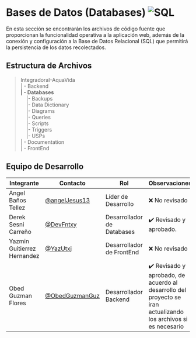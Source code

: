 # Bases de Datos (Databases) ![SQL](https://img.shields.io/badge/SQL-336791)

En esta sección se encontrarán los archivos de código fuente que proporcionan la funcionalidad operativa a la aplicación web, además de la
conexión y configuración a la Base de Datos Relacional (SQL) que permitirá la persistencia de los datos recolectados.

## Estructura de Archivos

>IntegradoraI-AquaVida<br>
>| - Backend<br>
>**| - Databases**<br>
>&nbsp;&nbsp;&nbsp;&nbsp;|- Backups<br>
>&nbsp;&nbsp;&nbsp;&nbsp;|- Data Dictionary<br>
>&nbsp;&nbsp;&nbsp;&nbsp;|- Diagrams<br>
>&nbsp;&nbsp;&nbsp;&nbsp;|- Queries<br>
>&nbsp;&nbsp;&nbsp;&nbsp;|- Scripts<br>
>&nbsp;&nbsp;&nbsp;&nbsp;|- Triggers<br>
>&nbsp;&nbsp;&nbsp;&nbsp;|- USPs<br>
>| - Documentation<br>
>| - FrontEnd

## Equipo de Desarrollo

|Integrante|Contacto|Rol|Observaciones|
|------------|--------|---|---|
|Angel Baños Tellez|[@angelJesus13](https://github.com/angelJesus13)|Líder de Desarrollo|❌ No revisado|
|Derek Sesni Carreño|[@DevFntxy](https://github.com/DevFntxy)|Desarrollador de Databases|✔️ Revisado y aprobado.|
|Yazmin Guitierrez Hernandez|[@YazUtxj](https://github.com/YazUtxj)|Desarrollador de FrontEnd|❌ No revisado|
|Obed Guzman Flores|[@ObedGuzmanGuz](https://github.com/ObedGuzmanGuz)|Desarrollador Backend|✔️ Revisado y aprobado, de acuerdo al desarrollo del proyecto se iran actualizando los archivos si es necesario|
